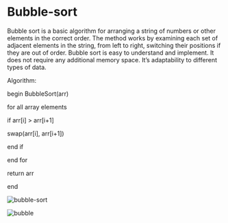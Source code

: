 # Bubble-sort

Bubble sort is a basic algorithm for arranging a string of numbers or other elements in the correct order. 
The method works by examining each set of adjacent elements 
in the string, from left to right, switching their positions if they are out of order.
Bubble sort is easy to understand and implement.
It does not require any additional memory space.
It’s adaptability to different types of data.

Algorithm:

begin BubbleSort(arr)

  for all array elements  

if arr[i] > arr[i+1]  

swap(arr[i], arr[i+1])  

end if  

end for     

return arr     

end 

![bubble-sort](https://user-images.githubusercontent.com/125429580/234330739-4dc47aed-b2aa-43d8-b2b7-51d96be1ef25.gif)



![bubble](https://user-images.githubusercontent.com/125429580/234324222-802c8e53-c334-4735-96b2-f5c87462d067.JPG)
